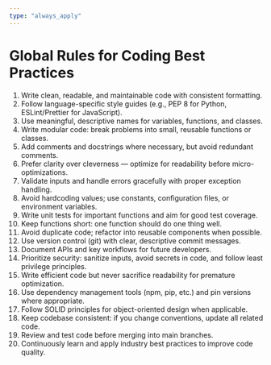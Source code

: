 ```yaml
---
type: "always_apply"
---
```


# Global Rules for Coding Best Practices

1. Write clean, readable, and maintainable code with consistent formatting.  
2. Follow language-specific style guides (e.g., PEP 8 for Python, ESLint/Prettier for JavaScript).  
3. Use meaningful, descriptive names for variables, functions, and classes.  
4. Write modular code: break problems into small, reusable functions or classes.  
5. Add comments and docstrings where necessary, but avoid redundant comments.  
6. Prefer clarity over cleverness — optimize for readability before micro-optimizations.  
7. Validate inputs and handle errors gracefully with proper exception handling.  
8. Avoid hardcoding values; use constants, configuration files, or environment variables.  
9. Write unit tests for important functions and aim for good test coverage.  
10. Keep functions short: one function should do one thing well.  
11. Avoid duplicate code; refactor into reusable components when possible.  
12. Use version control (git) with clear, descriptive commit messages.  
13. Document APIs and key workflows for future developers.  
14. Prioritize security: sanitize inputs, avoid secrets in code, and follow least privilege principles.  
15. Write efficient code but never sacrifice readability for premature optimization.  
16. Use dependency management tools (npm, pip, etc.) and pin versions where appropriate.  
17. Follow SOLID principles for object-oriented design when applicable.  
18. Keep codebase consistent: if you change conventions, update all related code.  
19. Review and test code before merging into main branches.  
20. Continuously learn and apply industry best practices to improve code quality.  
